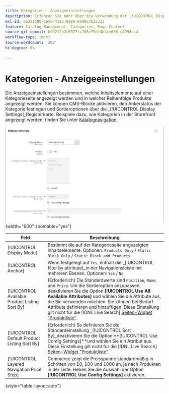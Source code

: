 ```yaml
---
title: Kategorien - Anzeigeeinstellungen
description: Erfahren Sie mehr über die Verwendung der [!UICONTROL Display] -Einstellungen, um festzulegen, welche Inhaltselemente auf einer Kategorieseite angezeigt werden und in welcher Reihenfolge Produkte angezeigt werden.
exl-id: bb3a1b00-ba56-4113-8208-860963612333
feature: Catalog Management, Categories, Page Content
source-git-commit: b99212b2c6977fc788e75df4bdce608fc4998dc4
workflow-type: tm+mt
source-wordcount: '202'
ht-degree: 0%

---
```


# Kategorien - Anzeigeeinstellungen

Die Anzeigeeinstellungen bestimmen, welche Inhaltselemente auf einer Kategorieseite angezeigt werden und in welcher Reihenfolge Produkte angezeigt werden. Sie können CMS-Blöcke aktivieren, den Ankerstatus der Kategorie festlegen und Sortieroptionen über die _[!UICONTROL Display Settings]_Registerkarte. Beispiele dazu, wie Kategorien in der Storefront angezeigt werden, finden Sie unter [Katalognavigation](navigation.md).

![Anzeigeeinstellungen für Kategorien](./assets/category-display-settings.png){width="600" zoomable="yes"}

| Feld | Beschreibung |
|--- |--- |
| [!UICONTROL Display Mode] | Bestimmt die auf der Kategorieseite angezeigten Inhaltselemente. Optionen: `Products Only` / `Static Block Only` / `Static Block and Products` |
| [!UICONTROL Anchor] | Wenn festgelegt auf `Yes`, enthält die _[!UICONTROL filter by attribute]_in der Navigationsleiste mit mehreren Ebenen. Optionen: `Yes` / `No` |
| [!UICONTROL Available Product Listing Sort By] | (Erforderlich) Die Standardwerte sind `Position`, `Name`, und `Price`. Um die Sortieroption anzupassen, deaktivieren Sie die Option **[!UICONTROL Use All Available Attributes]** und wählen Sie die Attribute aus, die Sie verwenden möchten. Sie können bei Bedarf Attribute definieren und hinzufügen. Diese Einstellung gilt nicht für die [!DNL Live Search] [Seiten-Widget &quot;Produktliste&quot;](https://experienceleague.adobe.com/en/docs/commerce-merchant-services/live-search/live-search-storefront/plp-styling). |
| [!UICONTROL Default Product Listing Sort By] | (Erforderlich) So definieren Sie die Standardeinstellung _[!UICONTROL Sort By]_deaktivieren Sie die Option **[!UICONTROL Use Config Settings]**und wählen Sie ein Attribut aus. Diese Einstellung gilt nicht für die [!DNL Live Search] [Seiten-Widget &quot;Produktliste&quot;](https://experienceleague.adobe.com/en/docs/commerce-merchant-services/live-search/live-search-storefront/plp-styling). |
| [!UICONTROL Layered Navigation Price Step] | Commerce zeigt die Preisspanne standardmäßig in Schritten von 10, 100 und 1000 an, je nach Produkten in der Liste. Heben Sie die Auswahl der Option **[!UICONTROL Use Config Settings]** aktivieren. |

{style="table-layout:auto"}
